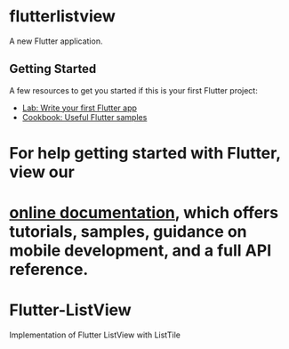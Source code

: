 # flutterlistview

A new Flutter application.

## Getting Started

A few resources to get you started if this is your first Flutter project:

- [Lab: Write your first Flutter app](https://flutter.dev/docs/get-started/codelab)
- [Cookbook: Useful Flutter samples](https://flutter.dev/docs/cookbook)

# For help getting started with Flutter, view our
[online documentation](https://flutter.dev/docs), which offers tutorials,
samples, guidance on mobile development, and a full API reference.
=======
# Flutter-ListView
Implementation of Flutter ListView with ListTile
